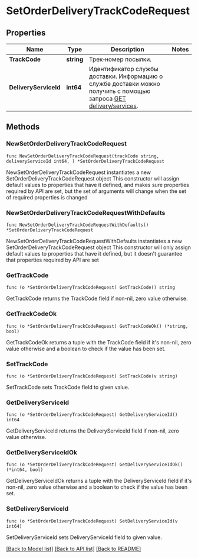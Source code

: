# SetOrderDeliveryTrackCodeRequest

## Properties

Name | Type | Description | Notes
------------ | ------------- | ------------- | -------------
**TrackCode** | **string** | Трек‑номер посылки. | 
**DeliveryServiceId** | **int64** | Идентификатор службы доставки. Информацию о службе доставки можно получить с помощью запроса [GET delivery/services](../../reference/orders/getDeliveryServices.md). | 

## Methods

### NewSetOrderDeliveryTrackCodeRequest

`func NewSetOrderDeliveryTrackCodeRequest(trackCode string, deliveryServiceId int64, ) *SetOrderDeliveryTrackCodeRequest`

NewSetOrderDeliveryTrackCodeRequest instantiates a new SetOrderDeliveryTrackCodeRequest object
This constructor will assign default values to properties that have it defined,
and makes sure properties required by API are set, but the set of arguments
will change when the set of required properties is changed

### NewSetOrderDeliveryTrackCodeRequestWithDefaults

`func NewSetOrderDeliveryTrackCodeRequestWithDefaults() *SetOrderDeliveryTrackCodeRequest`

NewSetOrderDeliveryTrackCodeRequestWithDefaults instantiates a new SetOrderDeliveryTrackCodeRequest object
This constructor will only assign default values to properties that have it defined,
but it doesn't guarantee that properties required by API are set

### GetTrackCode

`func (o *SetOrderDeliveryTrackCodeRequest) GetTrackCode() string`

GetTrackCode returns the TrackCode field if non-nil, zero value otherwise.

### GetTrackCodeOk

`func (o *SetOrderDeliveryTrackCodeRequest) GetTrackCodeOk() (*string, bool)`

GetTrackCodeOk returns a tuple with the TrackCode field if it's non-nil, zero value otherwise
and a boolean to check if the value has been set.

### SetTrackCode

`func (o *SetOrderDeliveryTrackCodeRequest) SetTrackCode(v string)`

SetTrackCode sets TrackCode field to given value.


### GetDeliveryServiceId

`func (o *SetOrderDeliveryTrackCodeRequest) GetDeliveryServiceId() int64`

GetDeliveryServiceId returns the DeliveryServiceId field if non-nil, zero value otherwise.

### GetDeliveryServiceIdOk

`func (o *SetOrderDeliveryTrackCodeRequest) GetDeliveryServiceIdOk() (*int64, bool)`

GetDeliveryServiceIdOk returns a tuple with the DeliveryServiceId field if it's non-nil, zero value otherwise
and a boolean to check if the value has been set.

### SetDeliveryServiceId

`func (o *SetOrderDeliveryTrackCodeRequest) SetDeliveryServiceId(v int64)`

SetDeliveryServiceId sets DeliveryServiceId field to given value.



[[Back to Model list]](../README.md#documentation-for-models) [[Back to API list]](../README.md#documentation-for-api-endpoints) [[Back to README]](../README.md)


